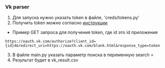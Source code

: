 ### Vk parser
 1. Для запуска нужно указать token в файле, 'creds/tokens.py'
2.  Получить token можно согласно [инструкции](https://dev.vk.com/api/getting-started)
- Пример GET запроса для получения token, где id это id приложения
```
https://oauth.vk.com/authorize?client_id={id}4&redirect_uri=https://oauth.vk.com/blank.html&response_type=token
```
3. В файле main.py указать параметр поиска в переменную search = 
4. Результат будет в vk_result.csv